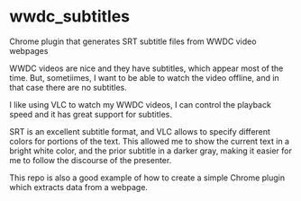 # wwdc_subtitles
Chrome plugin that generates SRT subtitle files from WWDC video webpages

WWDC videos are nice and they have subtitles, which appear most of the time.
But, sometiimes, I want to be able to watch the video offline, and in that case there are no subtitles.

I like using VLC to watch my WWDC videos, I can control the playback speed and it has great support for subtitles.

SRT is an excellent subtitle format, and VLC allows to specify different colors for portions of the text.
This allowed me to show the current text in a bright white color, and the prior subtitle in a darker gray, making it easier for me to follow the discourse of the presenter.

This repo is also a good example of how to create a simple Chrome plugin which extracts data from a webpage.
